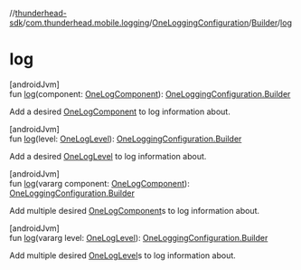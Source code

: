 //[thunderhead-sdk](../../../../index.md)/[com.thunderhead.mobile.logging](../../index.md)/[OneLoggingConfiguration](../index.md)/[Builder](index.md)/[log](log.md)

# log

[androidJvm]\
fun [log](log.md)(component: [OneLogComponent](../../-one-log-component/index.md)): [OneLoggingConfiguration.Builder](index.md)

Add a desired [OneLogComponent](../../-one-log-component/index.md) to log information about.

[androidJvm]\
fun [log](log.md)(level: [OneLogLevel](../../-one-log-level/index.md)): [OneLoggingConfiguration.Builder](index.md)

Add a desired [OneLogLevel](../../-one-log-level/index.md) to log information about.

[androidJvm]\
fun [log](log.md)(vararg component: [OneLogComponent](../../-one-log-component/index.md)): [OneLoggingConfiguration.Builder](index.md)

Add multiple desired [OneLogComponent](../../-one-log-component/index.md)s to log information about.

[androidJvm]\
fun [log](log.md)(vararg level: [OneLogLevel](../../-one-log-level/index.md)): [OneLoggingConfiguration.Builder](index.md)

Add multiple desired [OneLogLevel](../../-one-log-level/index.md)s to log information about.
